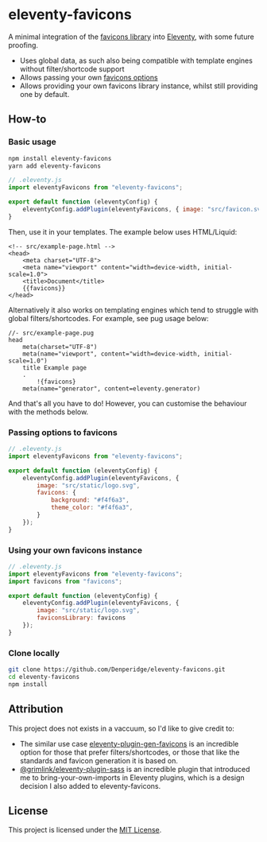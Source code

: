 # eleventy-favicons
A minimal integration of the [favicons library](https://www.npmjs.com/package/favicons) into [Eleventy](https://www.11ty.dev/), with some future proofing.

- Uses global data, as such also being compatible with template engines without filter/shortcode support
- Allows passing your own [favicons options](https://www.npmjs.com/package/favicons#user-content-usage)
- Allows providing your own favicons library instance, whilst still providing one by default.

## How-to
### Basic usage
```bash
npm install eleventy-favicons
yarn add eleventy-favicons
```

```js
// .eleventy.js
import eleventyFavicons from "eleventy-favicons";

export default function (eleventyConfig) {
    eleventyConfig.addPlugin(eleventyFavicons, { image: "src/favicon.svg"} );
}
```
Then, use it in your templates. The example below uses HTML/Liquid:
```liquid
<!-- src/example-page.html -->
<head>
    <meta charset="UTF-8">
    <meta name="viewport" content="width=device-width, initial-scale=1.0">
    <title>Document</title>
    {{favicons}}
</head>
```
Alternatively it also works on templating engines which tend to struggle with global filters/shortcodes. For example, see pug usage below:
```pug
//- src/example-page.pug
head
    meta(charset="UTF-8")
    meta(name="viewport", content="width=device-width, initial-scale=1.0")
    title Example page
    .
        !{favicons}
    meta(name="generator", content=eleventy.generator)
```

And that's all you have to do! However, you can customise the behaviour with the methods below.

### Passing options to favicons
```js
// .eleventy.js
import eleventyFavicons from "eleventy-favicons";

export default function (eleventyConfig) {
    eleventyConfig.addPlugin(eleventyFavicons, {
        image: "src/static/logo.svg",
        favicons: {
            background: "#f4f6a3",
            theme_color: "#f4f6a3",
        }
    });
}
```

### Using your own favicons instance
```js
// .eleventy.js
import eleventyFavicons from "eleventy-favicons";
import favicons from "favicons";

export default function (eleventyConfig) {
    eleventyConfig.addPlugin(eleventyFavicons, {
        image: "src/static/logo.svg",
        faviconsLibrary: favicons
    });
}
```

### Clone locally
```bash
git clone https://github.com/Denperidge/eleventy-favicons.git
cd eleventy-favicons
npm install
```

## Attribution
This project does not exists in a vaccuum, so I'd like to give credit to:
- The similar use case [eleventy-plugin-gen-favicons](https://www.npmjs.com/package/eleventy-plugin-gen-favicons) is an incredible option for those that prefer filters/shortcodes, or those that like the standards and favicon generation it is based on.
- [@grimlink/eleventy-plugin-sass](https://www.npmjs.com/package/@grimlink/eleventy-plugin-sass) is an incredible plugin that introduced me to bring-your-own-imports in Eleventy plugins, which is a design decision I also added to eleventy-favicons.

## License
This project is licensed under the [MIT License](LICENSE).
